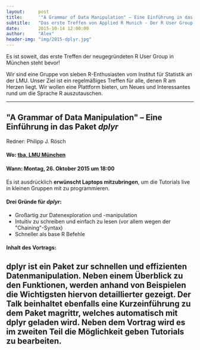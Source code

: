 ```yaml
---
layout:     post
title:      '"A Grammar of Data Manipulation" – Eine Einführung in das Paket dplyr'
subtitle:   "Das erste Treffen von Applied R Munich - Der R User Group in München"
date:       2015-10-14 12:00:00
author:     "Alex"
header-img: "img/2015-dplyr.jpg"
---
```

Es ist soweit, das erste Treffen der neugegründeten R User Group in München steht bevor!

Wir sind eine Gruppe von sieben R-Enthusiasten vom Institut für Statistik an der LMU. Unser Ziel ist ein regelmäßiges Treffen für alle, denen R am Herzen liegt. Wir wollen eine Plattform bieten, um Neues und Interessantes rund um die Sprache R auszutauschen.

---

## "A Grammar of Data Manipulation" – Eine Einführung in das Paket *dplyr*

Redner: Philipp J. Rösch

#### Wo: [tba, LMU München](https://www.google.de/maps/place/Universit%C3%A4t/@48.1508519,11.5795045,18z/data=!4m6!1m3!3m2!1s0x479e7594f75ef01b:0x308116d8f587d11f!2sJuristische+Fakult%C3%A4t+der+Ludwig-Maximilians-Universit%C3%A4t!3m1!1s0x479e7594b0916b35:0x1db87fcdefd8f09e)

#### Wann: Montag, 26. Oktober 2015 um 18:00


Es ist ausdrücklich **erwünscht Laptops mitzubringen**, um die Tutorials live in kleinen Gruppen mit zu programmieren.

#### Drei Gründe für *dplyr*:

* Großartig zur Datenexploration und -manipulation
* Intuitiv zu schreiben und einfach zu lesen (vor allem wegen der "Chaining"-Syntax)
* Schneller als base R Befehle

#### Inhalt des Vortrags:  

dplyr ist ein Paket zur schnellen und effizienten Datenmanipulation. Neben einem Überblick zu den Funktionen, werden anhand von Beispielen die Wichtigsten hiervon detaillierter gezeigt. Der Talk beinhaltet ebenfalls eine Kurzeinführung zu dem Paket magrittr, welches automatisch mit dplyr geladen wird. Neben dem Vortrag wird es im zweiten Teil die Möglichkeit geben Tutorials zu bearbeiten. 
---





